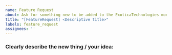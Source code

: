 ```yaml
---
name: Feature Request
about: Ask for something new to be added to the ExoticaTechnologies mod
title: "[FeatureRequest] <Descriptive title>"
labels: feature_request
assignees: ''
---
```

### Clearly describe the new thing / your idea:
<!-- Please provide enough information so that the feasability of the idea can be triaged and started development on -->
